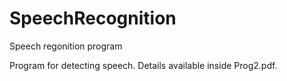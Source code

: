 # SpeechRecognition
Speech regonition program

Program for detecting speech. Details available inside Prog2.pdf.
